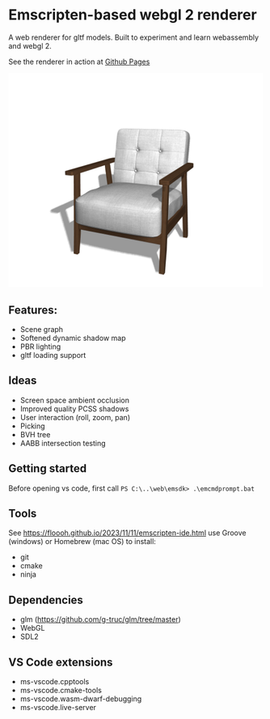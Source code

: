 # Emscripten-based webgl 2 renderer

A web renderer for gltf models. Built to experiment and learn webassembly and webgl 2. 

See the renderer in action at [Github Pages](https://termijn.github.io/index.html)

![A knot mesh](/images/screenshot.png)

## Features: 
- Scene graph
- Softened dynamic shadow map
- PBR lighting
- gltf loading support

## Ideas
- Screen space ambient occlusion
- Improved quality PCSS shadows
- User interaction (roll, zoom, pan)
- Picking
- BVH tree
- AABB intersection testing

## Getting started
Before opening vs code, first call
`PS C:\..\web\emsdk> .\emcmdprompt.bat`

## Tools
See https://floooh.github.io/2023/11/11/emscripten-ide.html
use Groove (windows) or Homebrew (mac OS) to install:
- git
- cmake
- ninja

## Dependencies
- glm (https://github.com/g-truc/glm/tree/master)
- WebGL
- SDL2

## VS Code extensions
- ms-vscode.cpptools
- ms-vscode.cmake-tools
- ms-vscode.wasm-dwarf-debugging
- ms-vscode.live-server
